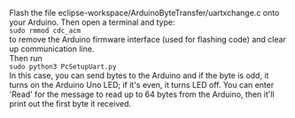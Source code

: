 Flash the file eclipse-workspace/ArduinoByteTransfer/uartxchange.c onto your Arduino. Then open a terminal and type:  
```sudo rmmod cdc_acm```  
to remove the Arduino firmware interface (used for flashing code) and clear up communication line.  
Then run  
```sudo python3 PcSetupUart.py```  
In this case, you can send bytes to the Arduino and if the byte is odd, it turns on the Arduino Uno LED; if it's even, it turns LED off. You can enter 'Read' for the message to read up to 64 bytes from the Arduino, then it'll print out the first byte it received.
